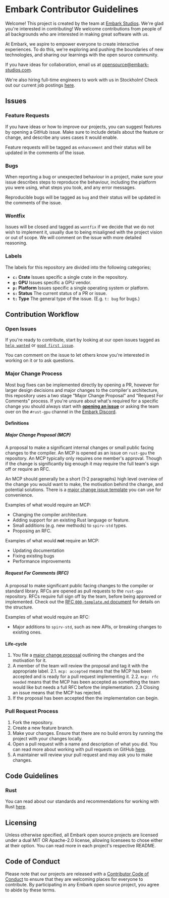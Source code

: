 # Embark Contributor Guidelines

Welcome! This project is created by the team at [Embark Studios](https://embark.games). We're glad you're interested in contributing! We welcome contributions from people of all backgrounds who are interested in making great software with us.

At Embark, we aspire to empower everyone to create interactive experiences. To do this, we're exploring and pushing the boundaries of new technologies, and sharing our learnings with the open source community.

If you have ideas for collaboration, email us at opensource@embark-studios.com.

We're also hiring full-time engineers to work with us in Stockholm! Check out our current job postings [here](https://embark.games/careers).

## Issues

### Feature Requests

If you have ideas or how to improve our projects, you can suggest features by opening a GitHub issue. Make sure to include details about the feature or change, and describe any uses cases it would enable.

Feature requests will be tagged as `enhancement` and their status will be updated in the comments of the issue.

### Bugs

When reporting a bug or unexpected behaviour in a project, make sure your issue describes steps to reproduce the behaviour, including the platform you were using, what steps you took, and any error messages.

Reproducible bugs will be tagged as `bug` and their status will be updated in the comments of the issue.

### Wontfix

Issues will be closed and tagged as `wontfix` if we decide that we do not wish to implement it, usually due to being misaligned with the project vision or out of scope. We will comment on the issue with more detailed reasoning.

### Labels
The labels for this repository are divided into the following categories;

- **`c:` Crate** Issues specific a single crate in the repository.
- **`g:` GPU** Issues specific a GPU vendor.
- **`p:` Platform** Issues specific a single operating system or platform.
- **`s:` Status** The current status of a PR or issue.
- **`t:` Type** The general type of the issue. (E.g. `t: bug` for bugs.)

## Contribution Workflow

### Open Issues

If you're ready to contribute, start by looking at our open issues tagged as [`help wanted`](../../issues?q=is%3Aopen+is%3Aissue+label%3A"help+wanted") or [`good first issue`](../../issues?q=is%3Aopen+is%3Aissue+label%3A"good+first+issue").

You can comment on the issue to let others know you're interested in working on it or to ask questions.

### Major Change Process
Most bug fixes can be implemented directly by opening a PR, however for larger design decisions and major changes to the compiler's architecture, this repository uses a two stage "Major Change Proposal" and "Request For Comments" process. If you're unsure about what's required for a specific change you should always start with [**opening an issue**][open-issue] or asking the team over on the `#rust-gpu` channel in the [Embark Discord][dis].

[dis]: https://discord.gg/8TW9nfF
[open-issue]: https://github.com/EmbarkStudios/rust-gpu/issues/new

#### Definitions

##### **Major Change Proposal (MCP)**
A proposal to make a significant internal changes or small public facing changes to the compiler. An MCP is opened as an issue on `rust-gpu` the repository. An MCP typically only requires one member's approval. Though if the change is significantly big enough it may require the full team's sign off or require an RFC.

  An MCP should generally be a short (1-2 paragraphs) high level overview of the change you would want to make, the motivation behind the change, and potential solutions. There is a [major change issue template][mcp-template] you can use for convenience.

[mcp-template]: https://github.com/rust-lang/rust/issues/new?labels=mcp%3A%20proposed&template=mcp.md

  Examples of what would require an MCP:

  - Changing the compiler architecture.
  - Adding support for an existing Rust language or feature.
  - Small additions (e.g. new methods) to `spirv-std` types.
  - Proposing an RFC.

  Examples of what would **not** require an MCP:

  - Updating documentation
  - Fixing existing bugs
  - Performance improvements

##### **Request For Comments (RFC)**
A proposal to make significant public facing changes to the compiler or standard library. RFCs are opened as pull requests to the `rust-gpu` repository. RFCs require full sign off by the team, before being approved or implemented. Check out the [RFC `000-template.md` document][rfc-template] for details on the structure.

[rfc-template]: https://github.com/EmbarkStudios/rust-gpu/blob/main/rfcs/000-template.md

Examples of what would require an RFC:

- Major additions to `spirv-std`, such as new APIs, or breaking changes to existing ones.

#### Life-cycle

1. You file a [major change proposal][mcp-template] outlining the changes and the motivation for it.
2. A member of the team will review the proposal and tag it with the appropriate label.
  2.1. `mcp: accepted` means that the MCP has been accepted and is ready for a pull request implementing it.
  2.2. `mcp: rfc needed` means that the MCP has been accepted as something the team would like but needs a full RFC before the implementation.
  2.3 Closing an issue means that the MCP has rejected.
3. If the proposal has been accepted then the implementation can begin.

### Pull Request Process

1. Fork the repository.
2. Create a new feature branch.
3. Make your changes. Ensure that there are no build errors by running the project with your changes locally.
4. Open a pull request with a name and description of what you did. You can read more about working with pull requests on GitHub [here](https://help.github.com/en/articles/creating-a-pull-request-from-a-fork).
5. A maintainer will review your pull request and may ask you to make changes.

## Code Guidelines

### Rust

You can read about our standards and recommendations for working with Rust [here](https://github.com/EmbarkStudios/rust-ecosystem/blob/master/guidelines.md).

## Licensing

Unless otherwise specified, all Embark open source projects are licensed under a dual MIT OR Apache-2.0 license, allowing licensees to chose either at their option. You can read more in each project's respective README.

## Code of Conduct

Please note that our projects are released with a [Contributor Code of Conduct](CODE_OF_CONDUCT.md) to ensure that they are welcoming places for everyone to contribute. By participating in any Embark open source project, you agree to abide by these terms.
